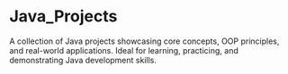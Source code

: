 # Java_Projects
A collection of Java projects showcasing core concepts, OOP principles, and real-world applications. Ideal for learning, practicing, and demonstrating Java development skills.
